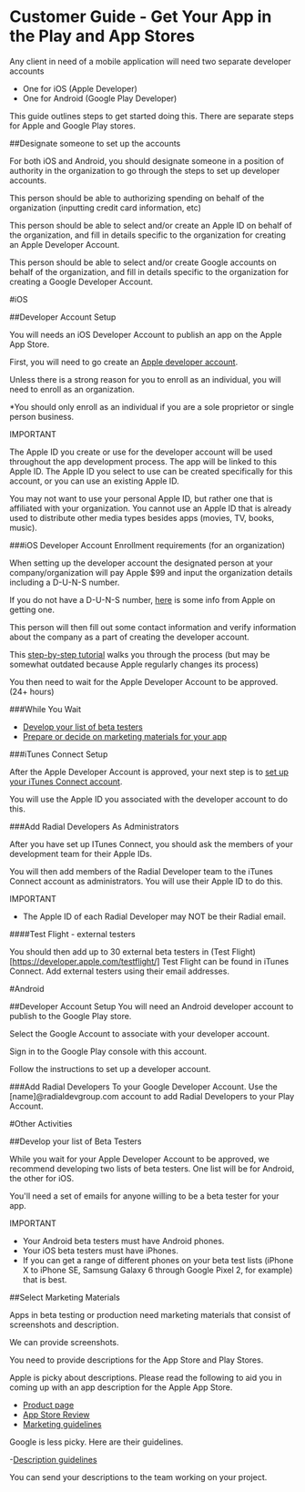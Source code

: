 # Customer Guide - Get Your App in the Play and App Stores

Any client in need of a mobile application will need two separate developer accounts

- One for iOS (Apple Developer)
- One for Android (Google Play Developer)

This guide outlines steps to get started doing this. There are separate steps for Apple and Google Play stores.

##Designate someone to set up the accounts

For both iOS and Android, you should designate someone in a position of authority in the organization to go through the steps to set up developer accounts.

This person should be able to authorizing spending on behalf of the organization (inputting credit card information, etc)

This person should be able to select and/or create an Apple ID on behalf of the organization, and fill in details specific to the organization for creating an Apple Developer Account.

This person should be able to select and/or create Google accounts on behalf of the organization, and fill in details specific to the organization for creating a Google Developer Account.

#iOS

##Developer Account Setup

You will needs an iOS Developer Account to publish an app on the Apple App Store.

First, you will need to go create an [Apple developer account](https://developer.apple.com/programs/enroll/).

Unless there is a strong reason for you to enroll as an individual, you will need to enroll as an organization.

*You should only enroll as an individual if you are a sole proprietor or single person business.

IMPORTANT

The Apple ID you create or use for the developer account will be used throughout the app development process. The app will be linked to this Apple ID. The Apple ID you select to use can be created specifically for this account, or you can use an existing Apple ID.

You may not want to use your personal Apple ID, but rather one that is affiliated with your organization. You cannot use an Apple ID that is already used to distribute other media types besides apps (movies, TV, books, music).

###iOS Developer Account Enrollment requirements (for an organization)

When setting up the developer account the designated person at your company/organization will pay Apple $99 and input the organization details including a D-U-N-S number.

If you do not have a D-U-N-S number, [here](https://developer.apple.com/support/D-U-N-S/) is some info from Apple on getting one.

This person will then fill out some contact information and verify information about the company as a part of creating the developer account.

This [step-by-step tutorial](https://mobileroadie.zendesk.com/hc/en-us/articles/200091736-iOS-Developer-Account-Step-by-Step-Guide) walks you through the process (but may be somewhat outdated because Apple regularly changes its process)

You then need to wait for the Apple Developer Account to be approved. (24+ hours)


###While You Wait

- [Develop your list of beta testers](#beta_testers)
- [Prepare or decide on marketing materials for your app](#marketing)

###iTunes Connect Setup

After the Apple Developer Account is approved, your next step is to [set up your iTunes Connect account](https://developer.apple.com/support/itunes-connect/).

You will use the Apple ID you associated with the developer account to do this.

###Add Radial Developers As Administrators

After you have set up ITunes Connect, you should ask the members of your development team for their Apple IDs.

You will then add members of the Radial Developer team to the iTunes Connect account as administrators. You will use their Apple ID to do this.

IMPORTANT

- The Apple ID of each Radial Developer may NOT be their Radial email.

####Test Flight - external testers

You should then add up to 30 external beta testers in (Test Flight)[https://developer.apple.com/testflight/]
Test Flight can be found in iTunes Connect. Add external testers using their email addresses.

#Android

##Developer Account Setup
You will need an Android developer account to publish to the Google Play store.

Select the Google Account to associate with your developer account.

Sign in to the Google Play console with this account.

Follow the instructions to set up a developer account.

###Add Radial Developers To your Google Developer Account.
Use the [name]@radialdevgroup.com account to add Radial Developers to your Play Account.

#Other Activities

##<a name="beta_testers"></a>Develop your list of Beta Testers

While you wait for your Apple Developer Account to be approved, we recommend developing two lists of beta testers. One list will be for Android, the other for iOS.

You'll need a set of emails for anyone willing to be a beta tester for your app.

IMPORTANT

- Your Android beta testers must have Android phones.
- Your iOS beta testers must have iPhones.
- If you can get a range of different phones on your beta test lists (iPhone X to iPhone SE, Samsung Galaxy 6 through Google Pixel 2, for example) that is best.

##<a name="marketing"></a>Select Marketing Materials

Apps in beta testing or production need marketing materials that consist of screenshots and description.

We can provide screenshots.

You need to provide descriptions for the App Store and Play Stores.

Apple is picky about descriptions. Please read the following to aid you in coming up with an app description for the Apple App Store.

- [Product page](https://developer.apple.com/app-store/product-page/)
- [App Store Review](https://developer.apple.com/app-store/review/guidelines/#accurate-metadata)
- [Marketing guidelines](https://developer.apple.com/app-store/marketing/guidelines/#)

Google is less picky. Here are their guidelines.

-[Description guidelines](https://support.google.com/googleplay/android-developer/answer/4448378?hl=en)

You can send your descriptions to the team working on your project.

